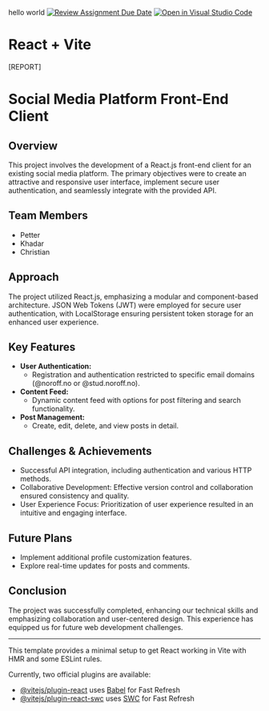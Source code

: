 hello world
[![Review Assignment Due Date](https://classroom.github.com/assets/deadline-readme-button-24ddc0f5d75046c5622901739e7c5dd533143b0c8e959d652212380cedb1ea36.svg)](https://classroom.github.com/a/8ndPp79U)
[![Open in Visual Studio Code](https://classroom.github.com/assets/open-in-vscode-718a45dd9cf7e7f842a935f5ebbe5719a5e09af4491e668f4dbf3b35d5cca122.svg)](https://classroom.github.com/online_ide?assignment_repo_id=12281634&assignment_repo_type=AssignmentRepo)
# React + Vite

[REPORT]
# Social Media Platform Front-End Client

## Overview
This project involves the development of a React.js front-end client for an existing social media platform. The primary objectives were to create an attractive and responsive user interface, implement secure user authentication, and seamlessly integrate with the provided API.

## Team Members
- Petter
- Khadar
- Christian

## Approach
The project utilized React.js, emphasizing a modular and component-based architecture. JSON Web Tokens (JWT) were employed for secure user authentication, with LocalStorage ensuring persistent token storage for an enhanced user experience.

## Key Features
- **User Authentication:**
  - Registration and authentication restricted to specific email domains (@noroff.no or @stud.noroff.no).
- **Content Feed:**
  - Dynamic content feed with options for post filtering and search functionality.
- **Post Management:**
  - Create, edit, delete, and view posts in detail.

## Challenges & Achievements
- Successful API integration, including authentication and various HTTP methods.
- Collaborative Development: Effective version control and collaboration ensured consistency and quality.
- User Experience Focus: Prioritization of user experience resulted in an intuitive and engaging interface.

## Future Plans
- Implement additional profile customization features.
- Explore real-time updates for posts and comments.

## Conclusion
The project was successfully completed, enhancing our technical skills and emphasizing collaboration and user-centered design. This experience has equipped us for future web development challenges.

---

This template provides a minimal setup to get React working in Vite with HMR and some ESLint rules.

Currently, two official plugins are available:

- [@vitejs/plugin-react](https://github.com/vitejs/vite-plugin-react/blob/main/packages/plugin-react/README.md) uses [Babel](https://babeljs.io/) for Fast Refresh
- [@vitejs/plugin-react-swc](https://github.com/vitejs/vite-plugin-react-swc) uses [SWC](https://swc.rs/) for Fast Refresh
